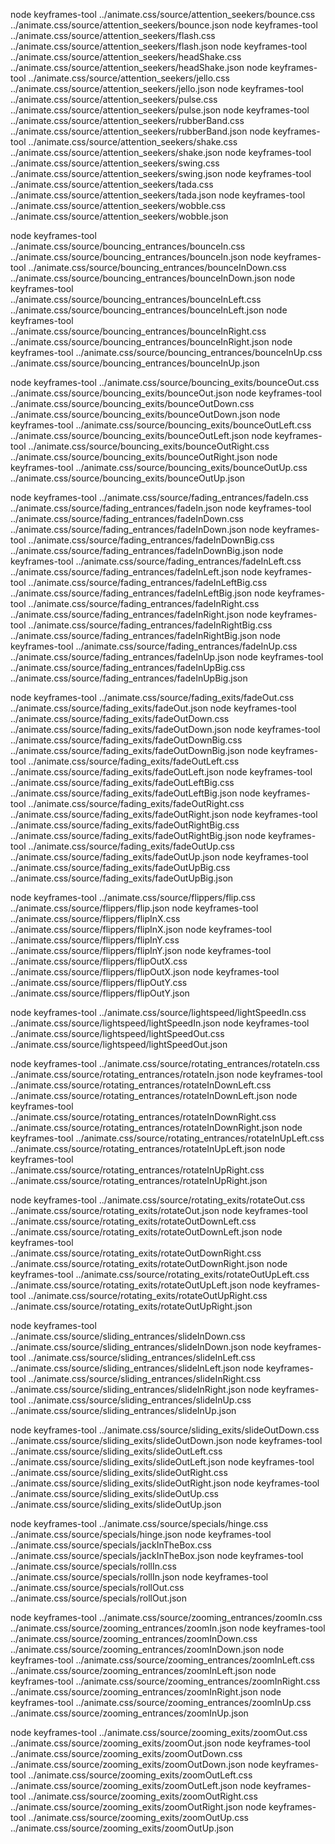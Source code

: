 node keyframes-tool ../animate.css/source/attention_seekers/bounce.css ../animate.css/source/attention_seekers/bounce.json
node keyframes-tool ../animate.css/source/attention_seekers/flash.css ../animate.css/source/attention_seekers/flash.json
node keyframes-tool ../animate.css/source/attention_seekers/headShake.css ../animate.css/source/attention_seekers/headShake.json
node keyframes-tool ../animate.css/source/attention_seekers/jello.css ../animate.css/source/attention_seekers/jello.json
node keyframes-tool ../animate.css/source/attention_seekers/pulse.css ../animate.css/source/attention_seekers/pulse.json
node keyframes-tool ../animate.css/source/attention_seekers/rubberBand.css ../animate.css/source/attention_seekers/rubberBand.json
node keyframes-tool ../animate.css/source/attention_seekers/shake.css ../animate.css/source/attention_seekers/shake.json
node keyframes-tool ../animate.css/source/attention_seekers/swing.css ../animate.css/source/attention_seekers/swing.json
node keyframes-tool ../animate.css/source/attention_seekers/tada.css ../animate.css/source/attention_seekers/tada.json
node keyframes-tool ../animate.css/source/attention_seekers/wobble.css ../animate.css/source/attention_seekers/wobble.json

node keyframes-tool ../animate.css/source/bouncing_entrances/bounceIn.css ../animate.css/source/bouncing_entrances/bounceIn.json
node keyframes-tool ../animate.css/source/bouncing_entrances/bounceInDown.css ../animate.css/source/bouncing_entrances/bounceInDown.json
node keyframes-tool ../animate.css/source/bouncing_entrances/bounceInLeft.css ../animate.css/source/bouncing_entrances/bounceInLeft.json
node keyframes-tool ../animate.css/source/bouncing_entrances/bounceInRight.css ../animate.css/source/bouncing_entrances/bounceInRight.json
node keyframes-tool ../animate.css/source/bouncing_entrances/bounceInUp.css ../animate.css/source/bouncing_entrances/bounceInUp.json

node keyframes-tool ../animate.css/source/bouncing_exits/bounceOut.css ../animate.css/source/bouncing_exits/bounceOut.json
node keyframes-tool ../animate.css/source/bouncing_exits/bounceOutDown.css ../animate.css/source/bouncing_exits/bounceOutDown.json
node keyframes-tool ../animate.css/source/bouncing_exits/bounceOutLeft.css ../animate.css/source/bouncing_exits/bounceOutLeft.json
node keyframes-tool ../animate.css/source/bouncing_exits/bounceOutRight.css ../animate.css/source/bouncing_exits/bounceOutRight.json
node keyframes-tool ../animate.css/source/bouncing_exits/bounceOutUp.css ../animate.css/source/bouncing_exits/bounceOutUp.json

node keyframes-tool ../animate.css/source/fading_entrances/fadeIn.css ../animate.css/source/fading_entrances/fadeIn.json
node keyframes-tool ../animate.css/source/fading_entrances/fadeInDown.css ../animate.css/source/fading_entrances/fadeInDown.json
node keyframes-tool ../animate.css/source/fading_entrances/fadeInDownBig.css ../animate.css/source/fading_entrances/fadeInDownBig.json
node keyframes-tool ../animate.css/source/fading_entrances/fadeInLeft.css ../animate.css/source/fading_entrances/fadeInLeft.json
node keyframes-tool ../animate.css/source/fading_entrances/fadeInLeftBig.css ../animate.css/source/fading_entrances/fadeInLeftBig.json
node keyframes-tool ../animate.css/source/fading_entrances/fadeInRight.css ../animate.css/source/fading_entrances/fadeInRight.json
node keyframes-tool ../animate.css/source/fading_entrances/fadeInRightBig.css ../animate.css/source/fading_entrances/fadeInRightBig.json
node keyframes-tool ../animate.css/source/fading_entrances/fadeInUp.css ../animate.css/source/fading_entrances/fadeInUp.json
node keyframes-tool ../animate.css/source/fading_entrances/fadeInUpBig.css ../animate.css/source/fading_entrances/fadeInUpBig.json

node keyframes-tool ../animate.css/source/fading_exits/fadeOut.css ../animate.css/source/fading_exits/fadeOut.json
node keyframes-tool ../animate.css/source/fading_exits/fadeOutDown.css ../animate.css/source/fading_exits/fadeOutDown.json
node keyframes-tool ../animate.css/source/fading_exits/fadeOutDownBig.css ../animate.css/source/fading_exits/fadeOutDownBig.json
node keyframes-tool ../animate.css/source/fading_exits/fadeOutLeft.css ../animate.css/source/fading_exits/fadeOutLeft.json
node keyframes-tool ../animate.css/source/fading_exits/fadeOutLeftBig.css ../animate.css/source/fading_exits/fadeOutLeftBig.json
node keyframes-tool ../animate.css/source/fading_exits/fadeOutRight.css ../animate.css/source/fading_exits/fadeOutRight.json
node keyframes-tool ../animate.css/source/fading_exits/fadeOutRightBig.css ../animate.css/source/fading_exits/fadeOutRightBig.json
node keyframes-tool ../animate.css/source/fading_exits/fadeOutUp.css ../animate.css/source/fading_exits/fadeOutUp.json
node keyframes-tool ../animate.css/source/fading_exits/fadeOutUpBig.css ../animate.css/source/fading_exits/fadeOutUpBig.json

node keyframes-tool ../animate.css/source/flippers/flip.css ../animate.css/source/flippers/flip.json
node keyframes-tool ../animate.css/source/flippers/flipInX.css ../animate.css/source/flippers/flipInX.json
node keyframes-tool ../animate.css/source/flippers/flipInY.css ../animate.css/source/flippers/flipInY.json
node keyframes-tool ../animate.css/source/flippers/flipOutX.css ../animate.css/source/flippers/flipOutX.json
node keyframes-tool ../animate.css/source/flippers/flipOutY.css ../animate.css/source/flippers/flipOutY.json

node keyframes-tool ../animate.css/source/lightspeed/lightSpeedIn.css ../animate.css/source/lightspeed/lightSpeedIn.json
node keyframes-tool ../animate.css/source/lightspeed/lightSpeedOut.css ../animate.css/source/lightspeed/lightSpeedOut.json

node keyframes-tool ../animate.css/source/rotating_entrances/rotateIn.css ../animate.css/source/rotating_entrances/rotateIn.json
node keyframes-tool ../animate.css/source/rotating_entrances/rotateInDownLeft.css ../animate.css/source/rotating_entrances/rotateInDownLeft.json
node keyframes-tool ../animate.css/source/rotating_entrances/rotateInDownRight.css ../animate.css/source/rotating_entrances/rotateInDownRight.json
node keyframes-tool ../animate.css/source/rotating_entrances/rotateInUpLeft.css ../animate.css/source/rotating_entrances/rotateInUpLeft.json
node keyframes-tool ../animate.css/source/rotating_entrances/rotateInUpRight.css ../animate.css/source/rotating_entrances/rotateInUpRight.json

node keyframes-tool ../animate.css/source/rotating_exits/rotateOut.css ../animate.css/source/rotating_exits/rotateOut.json
node keyframes-tool ../animate.css/source/rotating_exits/rotateOutDownLeft.css ../animate.css/source/rotating_exits/rotateOutDownLeft.json
node keyframes-tool ../animate.css/source/rotating_exits/rotateOutDownRight.css ../animate.css/source/rotating_exits/rotateOutDownRight.json
node keyframes-tool ../animate.css/source/rotating_exits/rotateOutUpLeft.css ../animate.css/source/rotating_exits/rotateOutUpLeft.json
node keyframes-tool ../animate.css/source/rotating_exits/rotateOutUpRight.css ../animate.css/source/rotating_exits/rotateOutUpRight.json

node keyframes-tool ../animate.css/source/sliding_entrances/slideInDown.css ../animate.css/source/sliding_entrances/slideInDown.json
node keyframes-tool ../animate.css/source/sliding_entrances/slideInLeft.css ../animate.css/source/sliding_entrances/slideInLeft.json
node keyframes-tool ../animate.css/source/sliding_entrances/slideInRight.css ../animate.css/source/sliding_entrances/slideInRight.json
node keyframes-tool ../animate.css/source/sliding_entrances/slideInUp.css ../animate.css/source/sliding_entrances/slideInUp.json

node keyframes-tool ../animate.css/source/sliding_exits/slideOutDown.css ../animate.css/source/sliding_exits/slideOutDown.json
node keyframes-tool ../animate.css/source/sliding_exits/slideOutLeft.css ../animate.css/source/sliding_exits/slideOutLeft.json
node keyframes-tool ../animate.css/source/sliding_exits/slideOutRight.css ../animate.css/source/sliding_exits/slideOutRight.json
node keyframes-tool ../animate.css/source/sliding_exits/slideOutUp.css ../animate.css/source/sliding_exits/slideOutUp.json

node keyframes-tool ../animate.css/source/specials/hinge.css ../animate.css/source/specials/hinge.json
node keyframes-tool ../animate.css/source/specials/jackInTheBox.css ../animate.css/source/specials/jackInTheBox.json
node keyframes-tool ../animate.css/source/specials/rollIn.css ../animate.css/source/specials/rollIn.json
node keyframes-tool ../animate.css/source/specials/rollOut.css ../animate.css/source/specials/rollOut.json

node keyframes-tool ../animate.css/source/zooming_entrances/zoomIn.css ../animate.css/source/zooming_entrances/zoomIn.json
node keyframes-tool ../animate.css/source/zooming_entrances/zoomInDown.css ../animate.css/source/zooming_entrances/zoomInDown.json
node keyframes-tool ../animate.css/source/zooming_entrances/zoomInLeft.css ../animate.css/source/zooming_entrances/zoomInLeft.json
node keyframes-tool ../animate.css/source/zooming_entrances/zoomInRight.css ../animate.css/source/zooming_entrances/zoomInRight.json
node keyframes-tool ../animate.css/source/zooming_entrances/zoomInUp.css ../animate.css/source/zooming_entrances/zoomInUp.json

node keyframes-tool ../animate.css/source/zooming_exits/zoomOut.css ../animate.css/source/zooming_exits/zoomOut.json
node keyframes-tool ../animate.css/source/zooming_exits/zoomOutDown.css ../animate.css/source/zooming_exits/zoomOutDown.json
node keyframes-tool ../animate.css/source/zooming_exits/zoomOutLeft.css ../animate.css/source/zooming_exits/zoomOutLeft.json
node keyframes-tool ../animate.css/source/zooming_exits/zoomOutRight.css ../animate.css/source/zooming_exits/zoomOutRight.json
node keyframes-tool ../animate.css/source/zooming_exits/zoomOutUp.css ../animate.css/source/zooming_exits/zoomOutUp.json